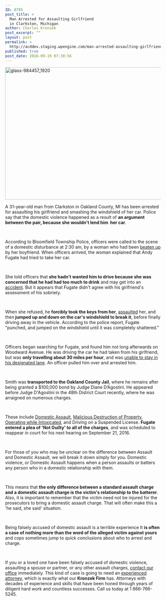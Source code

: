 ```yaml
---
ID: 8705
post_title: >
  Man Arrested for Assaulting Girlfriend
  in Clarkston, Michigan
author: Charles Kronzek
post_excerpt: ""
layout: post
permalink: >
  http://acddev.staging.wpengine.com/man-arrested-assaulting-girlfriend-clarkston-michigan.html
published: true
post_date: 2016-09-19 07:30:56
---
```

<img class="alignnone size-large wp-image-8706" src="http://acddev.staging.wpengine.com/wp-content/uploads/2016/09/glass-984457_1920-1024x683.jpg" alt="glass-984457_1920" width="640" height="427" />

<span style="font-weight: 400;">A 31-year-old man from Clarkston in Oakland County, MI has been arrested for assaulting his girlfriend and smashing the windshield of her car. Police say that the domestic violence happened as a result of </span><b>an argument between the pair, because she wouldn't lend him  her car</b><span style="font-weight: 400;">.</span>

&nbsp;

<span style="font-weight: 400;">According to Bloomfield Township Police, officers were called to the scene of a domestic disturbance at 2:30 am, by a woman who had been </span><a href="http://acddev.staging.wpengine.com/assault-charges.html" target="_blank"><span style="font-weight: 400;">beaten up</span></a><span style="font-weight: 400;"> by her boyfriend. When officers arrived, the woman explained that Andy Fugate had tried to take her car. </span>

&nbsp;

<span style="font-weight: 400;">She told officers that </span><b>she hadn't wanted him to drive because she was concerned that he had had too much to drink</b><span style="font-weight: 400;"> and may get into an </span><a href="http://www.windrunkdriving.com/leaving-the-scene-of-an-accident-in-michigan.html"><span style="font-weight: 400;">accident</span></a><span style="font-weight: 400;">. But it appears that Fugate didn't agree with his girlfriend's assessment of his sobriety.</span>

&nbsp;

<span style="font-weight: 400;">When she refused, he </span><b>forcibly took the keys from her</b><span style="font-weight: 400;">, </span><a href="http://acddev.staging.wpengine.com/michigan-felonious-assault-attorneys-defense-lawyers.html" target="_blank"><span style="font-weight: 400;">assaulted</span></a><span style="font-weight: 400;"> her, and then</span><b> jumped up and down on the car's windshield to break it</b><span style="font-weight: 400;">, before finally driving away in the vehicle. According to the police report, Fugate "punched, and jumped on the windshield until it was completely shattered."</span>

&nbsp;

<span style="font-weight: 400;">Officers began searching for Fugate, and found him not long afterwards on Woodward Avenue. He was driving the car he had taken from his girlfriend, but was </span><b>only travelling about 30 miles per hour</b><span style="font-weight: 400;">, and was </span><a href="http://www.windrunkdriving.com/michigan-drunk-driving-misdemeanors.html" target="_blank"><span style="font-weight: 400;">unable to stay in his designated lane</span></a><span style="font-weight: 400;">. An officer pulled him over and arrested him.</span>

&nbsp;

<span style="font-weight: 400;">Smith was </span><b>transported to the Oakland County Jail</b><span style="font-weight: 400;">, where he remains after being granted a $100,000 bond by Judge Diane D’Agostini. He appeared before Judge D'Agostini in the 48th District Court recently, where he was arraigned on numerous charges. </span>

&nbsp;

<span style="font-weight: 400;">These include </span><a href="http://acddev.staging.wpengine.com/domestic-assault.html" target="_blank"><span style="font-weight: 400;">Domestic Assault</span></a><span style="font-weight: 400;">, </span><a href="http://acddev.staging.wpengine.com/michigan-malicious-destruction-property-lawyers-malicious-destruction-lawyers.html" target="_blank"><span style="font-weight: 400;">Malicious Destruction of Property</span></a><span style="font-weight: 400;">, </span><a href="http://www.windrunkdriving.com/" target="_blank"><span style="font-weight: 400;">Operating while Intoxicated</span></a><span style="font-weight: 400;">, and Driving on a Suspended License. </span><b>Fugate entered a plea of 'Not Guilty' to all of the charges</b><span style="font-weight: 400;">, and was scheduled to reappear in court for his next hearing on September 21, 2016.</span>

&nbsp;

<span style="font-weight: 400;">For those of you who may be unclear on the difference between Assault and Domestic Assault, we will break it down simply for you. Domestic violence, or Domestic Assault happens when a person assaults or batters any person who in a domestic relationship with them. </span>

&nbsp;

<span style="font-weight: 400;">This means that </span><b>the only difference between a standard assault charge and a domestic assault charge is the victim's relationship to the batterer</b><span style="font-weight: 400;">. Also, it is important to remember that the victim need not be injured for the prosecutors to bring a domestic assault charge. That will often make this a 'he said, she said' situation.</span>

&nbsp;

<span style="font-weight: 400;">Being falsely accused of domestic assault is a terrible experience It </span><b>is often a case of nothing more than the word of the alleged victim against yours</b><span style="font-weight: 400;"> and cops sometimes jump to quick conclusions about who to arrest and charge. </span>

&nbsp;

<span style="font-weight: 400;">If you or a loved one have been falsely accused of domestic violence, assaulting a spouse or partner, or any other assault charges, </span><a href="http://acddev.staging.wpengine.com/contact-us.html"><span style="font-weight: 400;">contact our office</span></a><span style="font-weight: 400;"> immediately. This kind of case is going to need an </span><a href="http://acddev.staging.wpengine.com/trial-attorneys.html" target="_blank"><span style="font-weight: 400;">experienced attorney</span></a><span style="font-weight: 400;">, which is exactly what our </span><b>Kronzek Firm</b><span style="font-weight: 400;"> has. Attorneys with decades of experience and skills that have been honed through years of diligent hard work and countless successes. Call us today at </span><span style="font-weight: 400;">1 866-766-5245.</span>

&nbsp;